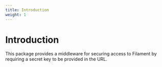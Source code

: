 ```yaml
---
title: Introduction
weight: 1
---
```


# Introduction

This package provides a middleware for securing access to Filament by requiring a secret key to be provided in the URL.
